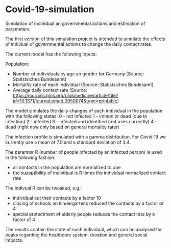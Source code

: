 # Covid-19-simulation
Simulation of individual an governmental actions and estimation of parameters

The first version of this simulation project is intended to simulate the effects of indiviual of governmental actions to change the daily contact rates. 

The current model has the following inputs: 

Population: 
- Number of individuals by age an gender for Germany  (Source: Statistsiches Bundesamt)
- Mortality rate of each individual (Source: Statistsiches Bundesamt)
- Average daily contact rate (Source: https://journals.plos.org/plosmedicine/article/file?id=10.1371/journal.pmed.0050074&type=printable)

The model simulates the daily changes of each individual in the population with the following states: 
0 - not infected 
1 - immun or dead (due to infection)
2 - infected 
3 - infected and identified (not uses currently)
4 - dead (right now only based on general mortality rater)

The infection profile is simulated with a gamma distribution. For Covid 19 we currently use a mean of 7.0 and a standard deviation of 3.4. 

The paramter R (number of people infected by an infected person) is used in the following fashion: 
- all contacts in the population are normalized to one 
- the suzeptibility of individual is R times the individual normalized contact rate 

The indivual R can be tweaked, e.g.:
- individual cut their contacts by a factor 10 
- closing of schools an kindergartens reduced the contacts by a factor of 4 
- special protectment of elderly people reduces the contact rate by a factor of 4 

The results contain the state of each individual, which can be analysed for peaks regarding the healthcare system, duration and general social impacts. 



